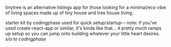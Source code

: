 tinytree is an alternative listings app for those looking for a minimal/eco vibe of living spaces made up of tiny house and tree house living.

starter kit by codingphase used for quick setup/startup-- note: if you've used create-react-app or similar, it's kinda like that... it pretty much ramps up setup so you can jump onto building whatever your little heart desires. *s/o to codingphase*

